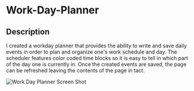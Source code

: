 # Work-Day-Planner

## Description
I created a workday planner that provides the ability to write and save daily events in order to plan and organize one's work schedule and day. The scheduler features color coded time blocks so it is easy to tell in which part of the day one is currently in. Once the created events are saved, the page can be refreshed leaving the contents of the page in tact.

![Work Day Planner Screen Shot]()